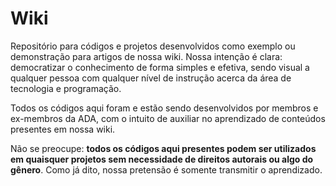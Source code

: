 # Wiki
Repositório para códigos e projetos desenvolvidos como exemplo ou demonstração para artigos de nossa wiki. Nossa intenção é clara: democratizar o conhecimento de forma simples e efetiva, sendo visual a qualquer pessoa com qualquer nível de instrução acerca da área de tecnologia e programação.

Todos os códigos aqui foram e estão sendo desenvolvidos por membros e ex-membros da ADA, com o intuito de auxiliar no aprendizado de conteúdos presentes em nossa wiki.

Não se preocupe: **todos os códigos aqui presentes podem ser utilizados em quaisquer projetos sem necessidade de direitos autorais ou algo do gênero**. Como já dito, nossa pretensão é somente transmitir o aprendizado.
